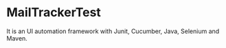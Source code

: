 # MailTrackerTest

It is an UI automation framework with Junit, Cucumber, Java, Selenium and Maven.
